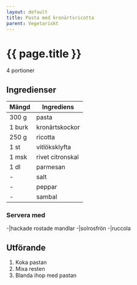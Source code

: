 ```yaml
---
layout: default
title: Pasta med kronärtsricotta
parent: Vegetariskt
---
```


# {{ page.title }}

4 portioner

## Ingredienser

Mängd|Ingrediens
------------ | -------------
300 g|pasta
1 burk|kronärtskockor
250 g|ricotta
1 st|vitlöksklyfta
1 msk|rivet citronskal
1 dl|parmesan
\-|salt
\-|peppar
\-|sambal

### Servera med
\-|hackade rostade mandlar
\-|solrosfrön
\-|ruccola

## Utförande
1. Koka pastan
2. Mixa resten
3. Blanda ihop med pastan
